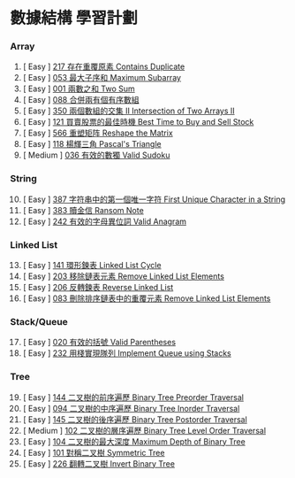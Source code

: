 # 數據結構 學習計劃

### Array

001. [  Easy  ] [217 存在重覆原素 Contains Duplicate](https://github.com/Kuan-HC/LeetCode/blob/main/DS_Study/217.md)
002. [  Easy  ] [053 最大子序和 Maximum Subarray](https://github.com/Kuan-HC/LeetCode/blob/main/Top100LikedQuestions/053_Maximum_Subarray.md)
003. [  Easy  ] [001 兩數之和 Two Sum](https://github.com/Kuan-HC/LeetCode/blob/main/Top100LikedQuestions/001_Two_Sum.md)
004. [  Easy  ] [088 合併兩有個有序數組](https://github.com/Kuan-HC/LeetCode/blob/main/DS_Study/088.md)
005. [  Easy  ] [350 兩個數組的交集 II Intersection of Two Arrays II](https://github.com/Kuan-HC/LeetCode/blob/main/DS_Study/350.md)
006. [  Easy  ] [121 買賣股票的最佳時機 Best Time to Buy and Sell Stock](https://github.com/Kuan-HC/LeetCode/blob/main/DS_Study/121.md)
007. [  Easy  ] [566 重塑矩阵 Reshape the Matrix](https://github.com/Kuan-HC/LeetCode/blob/main/DS_Study/566.md)
008. [  Easy  ] [118 楊輝三角 Pascal's Triangle](https://github.com/Kuan-HC/LeetCode/blob/main/DS_Study/118.md)
009. [ Medium ] [036 有效的數獨 Valid Sudoku](https://github.com/Kuan-HC/LeetCode/blob/main/DS_Study/036.md)

### String

010. [  Easy  ] [387 字符串中的第一個唯一字符 First Unique Character in a String](https://github.com/Kuan-HC/LeetCode/blob/main/DS_Study/387.md)
011. [  Easy  ] [383 贖金信 Ransom Note](https://github.com/Kuan-HC/LeetCode/blob/main/DS_Study/383.md)
012. [  Easy  ] [242 有效的字母異位詞 Valid Anagram](https://github.com/Kuan-HC/LeetCode/blob/main/DS_Study/242.md)

### Linked List
013. [  Easy  ] [141 環形鍊表 Linked List Cycle](https://github.com/Kuan-HC/LeetCode/blob/main/Top100LikedQuestions/141_Linked_List_Cycle.md)
014. [  Easy  ] [203 移除鏈表元素 Remove Linked List Elements](https://github.com/Kuan-HC/LeetCode/blob/main/DS_Study/203.md)
015. [  Easy  ] [206 反轉鍊表 Reverse Linked List](https://github.com/Kuan-HC/LeetCode/blob/main/Top100LikedQuestions/206_Reverse_Linked_List.md)
016. [  Easy  ] [083 刪除排序鏈表中的重覆元素 Remove Linked List Elements](https://github.com/Kuan-HC/LeetCode/blob/main/DS_Study/83.md)

### Stack/Queue
017. [  Easy  ] [020 有效的括號 Valid Parentheses](https://github.com/Kuan-HC/LeetCode/blob/main/Top100LikedQuestions/020_Valid_Parentheses.md)
018. [  Easy  ] [232 用棧實現隊列 Implement Queue using Stacks](https://github.com/Kuan-HC/LeetCode/blob/main/DS_Study/232.md)

### Tree
019. [  Easy  ] [144 二叉樹的前序遍歷 Binary Tree Preorder Traversal](https://github.com/Kuan-HC/LeetCode/blob/main/DS_Study/144.md)
020. [  Easy  ] [094  二叉樹的中序遍歷 Binary Tree Inorder Traversal](https://github.com/Kuan-HC/LeetCode/blob/main/Top100LikedQuestions/094_Binary_Tree_Inorder_Traversal.md)
021. [  Easy  ] [145 二叉樹的後序遍歷 Binary Tree Postorder Traversal](https://github.com/Kuan-HC/LeetCode/blob/main/DS_Study/145.md)
022. [ Medium ] [102 二叉樹的層序遍歷 Binary Tree Level Order Traversal](https://github.com/Kuan-HC/LeetCode/blob/main/DS_Study/102.md)
023. [  Easy  ] [104 二叉樹的最大深度 Maximum Depth of Binary Tree](https://github.com/Kuan-HC/LeetCode/blob/main/Top100LikedQuestions/104_Maximum_Depth_of_Binary_Tree.md)
024. [  Easy  ] [101 對稱二叉樹 Symmetric Tree](https://github.com/Kuan-HC/LeetCode/blob/main/Top100LikedQuestions/101_Symmetric_Tree.md)
025. [  Easy  ] [226 翻轉二叉樹 Invert Binary Tree](https://github.com/Kuan-HC/LeetCode/blob/main/Top100LikedQuestions/226_Invert_Binary_Tree.md)








